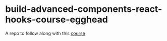 # build-advanced-components-react-hooks-course-egghead

A repo to follow along with this [course](https://egghead.io/courses/build-advanced-components-with-react-hooks-810906cc)
